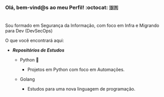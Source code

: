 ###  Olá, bem-vind@s ao meu Perfil! :octocat: 🇧🇷

#

Sou formado em Segurança da Informação, com foco em Infra e Migrando para Dev (DevSecOps)

O que você encontrará aqui:

- ***Repositórios de Estudos***
 
  - Python :snake:

    - Projetos em Python com foco em Automações.
  
  - Golang

    - Estudos para uma nova linguagem de programação.

#

<!--
**amaralariel/amaralariel** is a ✨ _special_ ✨ repository because its `README.md` (this file) appears on your GitHub profile.

Here are some ideas to get you started:

- 🔭 I’m currently working on ...
- 🌱 I’m currently learning ...
- 👯 I’m looking to collaborate on ...
- 🤔 I’m looking for help with ...
- 💬 Ask me about ...
- 📫 How to reach me: ...
- 😄 Pronouns: ...
- ⚡ Fun fact: ...
-->
